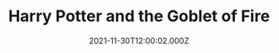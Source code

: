 ---
title: "Harry Potter and the Goblet of Fire"
year: 2005
date: 2021-11-30T12:00:02.000Z
permalink: /almanac/movies/2021-11-30-harry-potter-and-the-goblet-of-fire/index.html
link: https://letterboxd.com/rknightuk/film/harry-potter-and-the-goblet-of-fire/7/
rating: 3
---